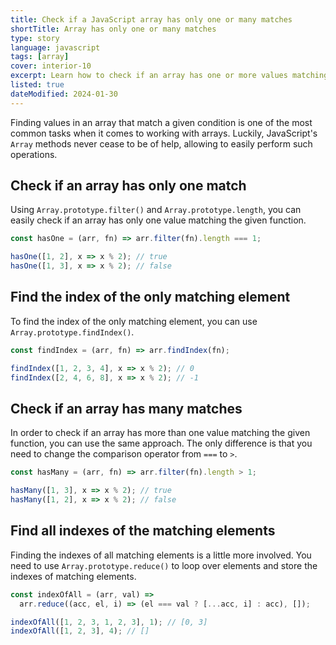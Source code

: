 ```yaml
---
title: Check if a JavaScript array has only one or many matches
shortTitle: Array has only one or many matches
type: story
language: javascript
tags: [array]
cover: interior-10
excerpt: Learn how to check if an array has one or more values matching the given function, and how to find the matching elements.
listed: true
dateModified: 2024-01-30
---
```


Finding values in an array that match a given condition is one of the most common tasks when it comes to working with arrays. Luckily, JavaScript's `Array` methods never cease to be of help, allowing to easily perform such operations.

## Check if an array has only one match

Using `Array.prototype.filter()` and `Array.prototype.length`, you can easily check if an array has only one value matching the given function.

```js
const hasOne = (arr, fn) => arr.filter(fn).length === 1;

hasOne([1, 2], x => x % 2); // true
hasOne([1, 3], x => x % 2); // false
```

## Find the index of the only matching element

To find the index of the only matching element, you can use `Array.prototype.findIndex()`.

```js
const findIndex = (arr, fn) => arr.findIndex(fn);

findIndex([1, 2, 3, 4], x => x % 2); // 0
findIndex([2, 4, 6, 8], x => x % 2); // -1
```

## Check if an array has many matches

In order to check if an array has more than one value matching the given function, you can use the same approach. The only difference is that you need to change the comparison operator from `===` to `>`.

```js
const hasMany = (arr, fn) => arr.filter(fn).length > 1;

hasMany([1, 3], x => x % 2); // true
hasMany([1, 2], x => x % 2); // false
```

## Find all indexes of the matching elements

Finding the indexes of all matching elements is a little more involved. You need to use `Array.prototype.reduce()` to loop over elements and store the indexes of matching elements.

```js
const indexOfAll = (arr, val) =>
  arr.reduce((acc, el, i) => (el === val ? [...acc, i] : acc), []);

indexOfAll([1, 2, 3, 1, 2, 3], 1); // [0, 3]
indexOfAll([1, 2, 3], 4); // []
```
